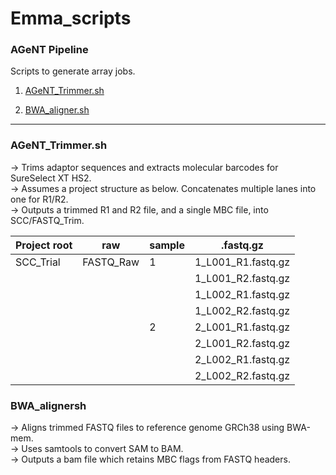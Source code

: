 # Emma_scripts

### AGeNT Pipeline

Scripts to generate array jobs. 

1. [AGeNT_Trimmer.sh](#agent_trimmersh)

1. [BWA_aligner.sh](#bwa_alignersh)


***


### AGeNT_Trimmer.sh

-> Trims adaptor sequences and extracts molecular barcodes for SureSelect XT HS2. \
-> Assumes a project structure as below. Concatenates multiple lanes into one for R1/R2. \
-> Outputs a trimmed R1 and R2 file, and a single MBC file, into SCC/FASTQ_Trim.

Project root | raw | sample | .fastq.gz
--- | --- | --- | ---
SCC_Trial | FASTQ_Raw | 1 | 1_L001_R1.fastq.gz
|  |  |  | 1_L001_R2.fastq.gz
| |  |  | 1_L002_R1.fastq.gz
|  |  |  | 1_L002_R2.fastq.gz
| |  | 2 | 2_L001_R1.fastq.gz
|  |  |  | 2_L001_R2.fastq.gz
| |  |  | 2_L002_R1.fastq.gz
|  |  |  | 2_L002_R2.fastq.gz

### BWA_alignersh


-> Aligns trimmed FASTQ files to reference genome GRCh38 using BWA-mem. \
-> Uses samtools to convert SAM to BAM. \
-> Outputs a bam file which retains MBC flags from FASTQ headers. 
